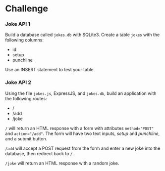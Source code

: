 # Challenge

### Joke API 1
Build a database called `jokes.db` with SQLite3.
Create a table `jokes` with the following columns:
- id
- setup
- punchline

Use an INSERT statement to test your table.

### Joke API 2
Using the file `jokes.js`, ExpressJS, and
`jokes.db`, build an application with the
following routes:
- /
- /add
- /joke

`/` will return an HTML response with a form with
attributes `method="POST"` and `action="/add"`.
The form will have two text inputs, _setup_ and
_punchline_, and a submit button.

`/add` will accept a POST request from the form
and enter a new joke into the database, then
redirect back to `/`.

`/joke` will return an HTML response with a
random joke.
